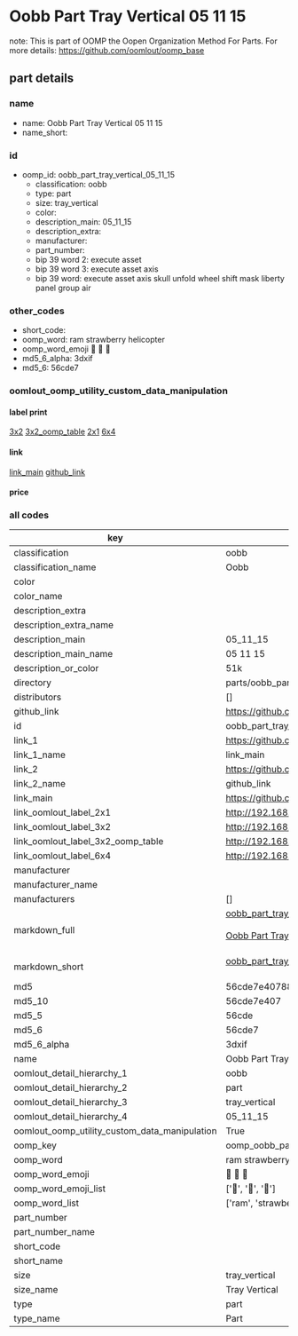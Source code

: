 # Oobb Part Tray Vertical 05 11 15  

note: This is part of OOMP the Oopen Organization Method For Parts. For more details: https://github.com/oomlout/oomp_base

##  part details





### name
* name: Oobb Part Tray Vertical 05 11 15
* name_short: 
### id
* oomp_id: oobb_part_tray_vertical_05_11_15
  * classification: oobb
  * type: part
  * size: tray_vertical
  * color: 
  * description_main: 05_11_15
  * description_extra: 
  * manufacturer: 
  * part_number: 
  * bip 39 word 2: execute asset
  * bip 39 word 3: execute asset axis
  * bip 39 word: execute asset axis skull unfold wheel shift mask liberty panel group air

### other_codes
* short_code: 
* oomp_word: ram strawberry helicopter
* oomp_word_emoji :ram: :strawberry: :helicopter:
* md5_6_alpha: 3dxif
* md5_6: 56cde7






### oomlout_oomp_utility_custom_data_manipulation
#### label print
[3x2](http://192.168.1.245:1112/?label=oomp%203dxif)
[3x2_oomp_table](http://192.168.1.107:1112/?label=oomp%203dxif)
[2x1](http://192.168.1.242:1112/?label=oomp%203dxif)
[6x4](http://192.168.1.55:1112/?label=oomp%203dxif)    

#### link

[link_main](https://github.com/oomlout/oomlout_oomp_current_version_messy/tree/main/parts/oobb_part_tray_vertical_05_11_15) [github_link](https://github.com/oomlout/oomlout_oomp_part_src/tree/main/parts/oobb_part_tray_vertical_05_11_15)                             

#### price







### all codes 
| key | value |  
| --- | --- |  
| classification | oobb |  
| classification_name | Oobb |  
| color |  |  
| color_name |  |  
| description_extra |  |  
| description_extra_name |  |  
| description_main | 05_11_15 |  
| description_main_name | 05 11 15 |  
| description_or_color | 51k |  
| directory | parts/oobb_part_tray_vertical_05_11_15 |  
| distributors | [] |  
| github_link | https://github.com/oomlout/oomlout_oomp_part_src/tree/main/parts/oobb_part_tray_vertical_05_11_15 |  
| id | oobb_part_tray_vertical_05_11_15 |  
| link_1 | https://github.com/oomlout/oomlout_oomp_current_version_messy/tree/main/parts/oobb_part_tray_vertical_05_11_15 |  
| link_1_name | link_main |  
| link_2 | https://github.com/oomlout/oomlout_oomp_part_src/tree/main/parts/oobb_part_tray_vertical_05_11_15 |  
| link_2_name | github_link |  
| link_main | https://github.com/oomlout/oomlout_oomp_current_version_messy/tree/main/parts/oobb_part_tray_vertical_05_11_15 |  
| link_oomlout_label_2x1 | http://192.168.1.242:1112/?label=oomp%203dxif |  
| link_oomlout_label_3x2 | http://192.168.1.245:1112/?label=oomp%203dxif |  
| link_oomlout_label_3x2_oomp_table | http://192.168.1.107:1112/?label=oomp%203dxif |  
| link_oomlout_label_6x4 | http://192.168.1.55:1112/?label=oomp%203dxif |  
| manufacturer |  |  
| manufacturer_name |  |  
| manufacturers | [] |  
| markdown_full | [oobb_part_tray_vertical_05_11_15](https://github.com/oomlout/oomlout_oomp_current_version_messy/tree/main/parts/oobb_part_tray_vertical_05_11_15)<br>[](https://github.com/oomlout/oomlout_oomp_current_version_messy/tree/main/parts/oobb_part_tray_vertical_05_11_15)<br>[Oobb Part Tray Vertical 05 11 15](https://github.com/oomlout/oomlout_oomp_current_version_messy/tree/main/parts/oobb_part_tray_vertical_05_11_15)<br><br> |  
| markdown_short | [oobb_part_tray_vertical_05_11_15](https://github.com/oomlout/oomlout_oomp_current_version_messy/tree/main/parts/oobb_part_tray_vertical_05_11_15)<br><br> |  
| md5 | 56cde7e4078878bbe8769cac21c36a79 |  
| md5_10 | 56cde7e407 |  
| md5_5 | 56cde |  
| md5_6 | 56cde7 |  
| md5_6_alpha | 3dxif |  
| name | Oobb Part Tray Vertical 05 11 15 |  
| oomlout_detail_hierarchy_1 | oobb |  
| oomlout_detail_hierarchy_2 | part |  
| oomlout_detail_hierarchy_3 | tray_vertical |  
| oomlout_detail_hierarchy_4 | 05_11_15 |  
| oomlout_oomp_utility_custom_data_manipulation | True |  
| oomp_key | oomp_oobb_part_tray_vertical_05_11_15 |  
| oomp_word | ram strawberry helicopter |  
| oomp_word_emoji | :ram: :strawberry: :helicopter: |  
| oomp_word_emoji_list | [':ram:', ':strawberry:', ':helicopter:'] |  
| oomp_word_list | ['ram', 'strawberry', 'helicopter'] |  
| part_number |  |  
| part_number_name |  |  
| short_code |  |  
| short_name |  |  
| size | tray_vertical |  
| size_name | Tray Vertical |  
| type | part |  
| type_name | Part |  
